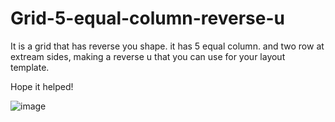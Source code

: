 # Grid-5-equal-column-reverse-u
It is a grid that has reverse you shape. 
it has 5 equal column. and two row at extream sides, making a reverse u that you can use for your layout template.

Hope it helped!

![image](https://user-images.githubusercontent.com/74825076/228224922-d0b033eb-3904-4159-a447-f1a78f7801d4.png)
